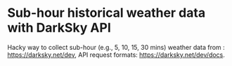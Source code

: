 # Sub-hour historical weather data with DarkSky API

Hacky way to collect sub-hour (e.g., 5, 10, 15, 30 mins) weather data from : https://darksky.net/dev, API request formats: https://darksky.net/dev/docs. 
